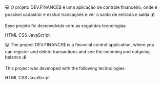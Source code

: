 💻 O projeto DEV.FINANCE$ é uma aplicação de controle financeiro, onde é possível cadastrar e excluir transações e ver o saldo de entrada e saída 💰

Esse projeto foi desenvolvido com as seguintes tecnologias:

HTML CSS JavaScript

💻 The project DEV.FINANCE$ is a financial control application, where you can register and delete transactions and see the incoming and outgoing balance 💰

This project was developed with the following technologies:

HTML CSS JavaScript

